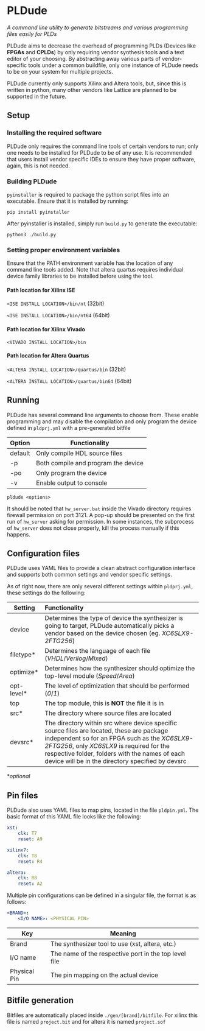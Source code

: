 # PLDude
_A command line utility to generate bitstreams and various programming files easily for PLDs_

PLDude aims to decrease the overhead of programming PLDs (Devices like **FPGAs** and **CPLDs**) by only requiring
vendor synthesis tools and a text editor of your choosing. By abstracting away various parts of vendor-specific
tools under a common buildfile, only one instance of PLDude needs to be on your system for multiple projects.

PLDude currently only supports Xilinx and Altera tools, but, since this is written in python, many other vendors
like Lattice are planned to be supported in the future.

## Setup

### Installing the required software
PLDude only requires the command line tools of certain vendors to run; only one needs to be installed for PLDude to
be of any use. It is recommended that users install vendor specific IDEs to ensure they have proper software, again,
this is not needed.

### Building PLDude
`pyinstaller` is required to package the python script files into an executable. Ensure that it is installed by
running:

```
pip install pyinstaller
```

After pyinstaller is installed, simply run `build.py` to generate the executable:

```
python3 ./build.py
```

### Setting proper environment variables
Ensure that the PATH environment variable has the location of any command line tools added. Note that altera quartus
requires individual device family libraries to be installed before using the tool.

#### Path location for Xilinx ISE
`<ISE INSTALL LOCATION>/bin/nt` (32bit)

`<ISE INSTALL LOCATION>/bin/nt64` (64bit)

#### Path location for Xilinx Vivado
`<VIVADO INSTALL LOCATION>/bin`

#### Path location for Altera Quartus
`<ALTERA INSTALL LOCATION>/quartus/bin` (32bit)

`<ALTERA INSTALL LOCATION>/quartus/bin64` (64bit)

## Running
PLDude has several command line arguments to choose from. These enable programming and may disable the compilation and only program the
device defined in `pldprj.yml` with a pre-generated bitfile

Option | Functionality
-------|--------------
default|Only compile HDL source files
-p     |Both compile and program the device
-po    |Only program the device
-v     |Enable output to console

```
pldude <options>
```

It should be noted that `hw_server.bat` inside the Vivado directory requires firewall permission on port 3121. A
pop-up should be presented on the first run of `hw_server` asking for permission. In some instances, the subprocess
of `hw_server` does not close properly, kill the process manually if this happens.

## Configuration files

PLDude uses YAML files to provide a clean abstract configuration interface and supports both common settings and
vendor specific settings. 

As of right now, there are only several different settings within `pldprj.yml`, these settings do the following:

Setting   | Functionality
----------|:--------------
device    |Determines the type of device the synthesizer is going to target, PLDude automatically picks a vendor based on the device chosen (eg. *XC6SLX9-2FTG256*)
filetype* |Determines the language of each file (*VHDL*/*Verilog*/*Mixed*)
optimize* |Determines how the synthesizer should optimize the top-level module (*Speed*/*Area*)
opt-level*|The level of optimization that should be performed (*0*/*1*)
top       |The top module, this is **NOT** the file it is in
src*      |The directory where source files are located
devsrc*   |The directory within src where device specific source files are located, these are package independent so for an FPGA such as the *XC6SLX9-2FTG256*, only *XC6SLX9* is required for the respective folder, folders with the names of each device will be in the directory specified by devsrc

**optional*

## Pin files

PLDude also uses YAML files to map pins, located in the file `pldpin.yml`. The basic format of this YAML file looks
like the following:
```yml
xst:
    clk: T7
    reset: A9

xilinx7:
    clk: T8
    reset: R4

altera:
    clk: R8
    reset: A2
```

Multiple pin configurations can be defined in a singular file, the format is as follows:
```yml
<BRAND>:
    <I/O NAME>: <PHYSICAL PIN>
```

Key         |Meaning
------------|---------
Brand       |The synthesizer tool to use (xst, altera, etc.)
I/O name    |The name of the respective port in the top level file
Physical Pin|The pin mapping on the actual device

## Bitfile generation
Bitfiles are automatically placed inside `./gen/[brand]/bitfile`. For xilinx this file is named `project.bit` and
for altera it is named `project.sof`